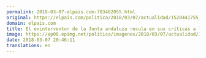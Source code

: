```yaml
---
permalink: 2018-03-07-elpais.com-783462055.html
original: https://elpais.com/politica/2018/03/07/actualidad/1520441755_395830.html#?ref=rss&format=simple&link=link
domain: elpais.com
title: El exinterventor de la Junta andaluza recula en sus críticas a los ERE
image: https://ep00.epimg.net/politica/imagenes/2018/03/07/actualidad/1520441755_395830_1520449037_rrss_normal.jpg
date: 2018-03-07 20:46:11
translations: en
---
```


